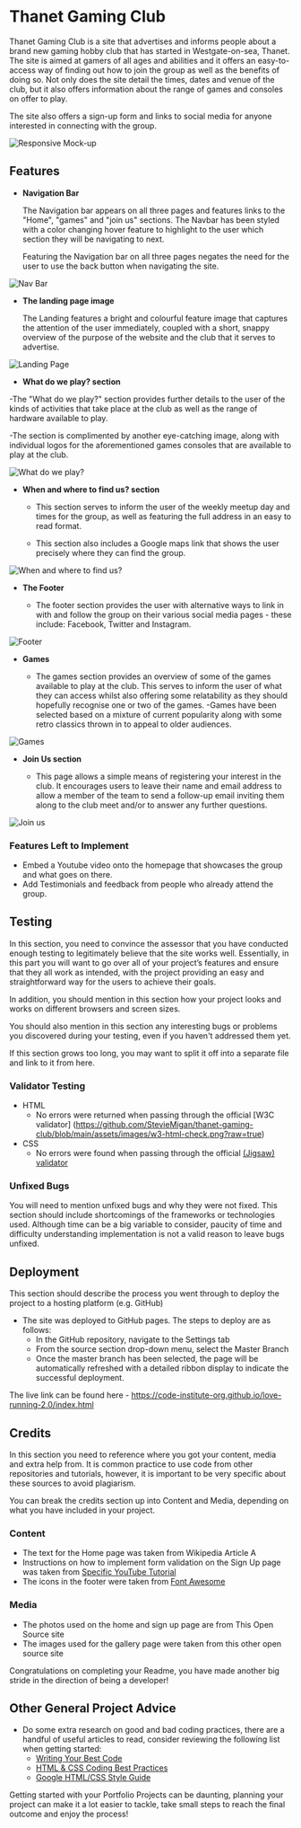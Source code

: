 # Thanet Gaming Club

Thanet Gaming Club is a site that advertises and informs people about a brand new gaming hobby club that has started in Westgate-on-sea, Thanet. The site is aimed at gamers of all ages and abilities and it offers an easy-to-access way of finding out how to join the group as well as the benefits of doing so. Not only does the site detail the times, dates and venue of the club, but it also offers information about the range of games and consoles on offer to play.
 
The site also offers a sign-up form and links to social media for anyone interested in connecting with the group.



![Responsive Mock-up](https://github.com/StevieMigan/thanet-gaming-club/blob/main/assets/images/responsive.png?raw=true)



## Features 

- __Navigation Bar__

  The Navigation bar appears on all three pages and features links to the "Home", "games" and "join us" sections. The Navbar has been styled with a color changing hover feature to highlight to the user which section they will be navigating to next.

  Featuring the Navigation bar on all three pages negates the need for the user to use the back button when navigating the site.

![Nav Bar](https://github.com/StevieMigan/thanet-gaming-club/blob/main/assets/images/navbar.png?raw=true)

- __The landing page image__

  The Landing features a bright and colourful feature image that captures the attention of the user immediately, coupled with a short, snappy overview of the purpose of the website and the club that it serves to advertise.

![Landing Page](https://github.com/StevieMigan/thanet-gaming-club/blob/main/assets/images/landing-image.png?raw=true)

- __What do we play? section__

 -The "What do we play?" section provides further details to the user of the kinds of activities that take place at the club as well as the range of hardware available to play.

  -The section is complimented by another eye-catching image, along with individual logos for the aforementioned games consoles that are available to play at the club.

![What do we play?](https://github.com/StevieMigan/thanet-gaming-club/blob/main/assets/images/what-do-we-play.png?raw=true)

- __When and where to find us? section__

  - This section serves to inform the user of the weekly meetup day and times for the group, as well as featuring the full address in an easy to read format. 

  - This section also includes a Google maps link that shows the user precisely where they can find the group.

![When and where to find us?](https://github.com/StevieMigan/thanet-gaming-club/blob/main/assets/images/where-to-find-us.png?raw=true)

- __The Footer__ 

  - The footer section provides the user with alternative ways to link in with and follow the group on their various social media pages - these include: Facebook, Twitter and Instagram.

![Footer](https://github.com/StevieMigan/thanet-gaming-club/blob/main/assets/images/footer.png?raw=true)

- __Games__

  - The games section provides an overview of some of the games available to play at the club. This serves to inform the user of what they can access whilst also offering some relatability as they should hopefully recognise one or two of the games.
  -Games have been selected based on a mixture of current popularity along with some retro classics thrown in to appeal to older audiences. 

![Games](https://github.com/StevieMigan/thanet-gaming-club/blob/main/assets/images/games-library.png?raw=true)

- __Join Us section__

  - This page allows a simple means of registering your interest in the club. It encourages users to leave their name and email address to allow a member of the team to send a follow-up email inviting them along to the club meet and/or to answer any further questions.

![Join us](https://github.com/StevieMigan/thanet-gaming-club/blob/main/assets/images/join.png?raw=true)

### Features Left to Implement

- Embed a Youtube video onto the homepage that showcases the group and what goes on there.
- Add Testimonials and feedback from people who already attend the group.

## Testing 

In this section, you need to convince the assessor that you have conducted enough testing to legitimately believe that the site works well. Essentially, in this part you will want to go over all of your project’s features and ensure that they all work as intended, with the project providing an easy and straightforward way for the users to achieve their goals.

In addition, you should mention in this section how your project looks and works on different browsers and screen sizes.

You should also mention in this section any interesting bugs or problems you discovered during your testing, even if you haven't addressed them yet.

If this section grows too long, you may want to split it off into a separate file and link to it from here.


### Validator Testing 

- HTML
  - No errors were returned when passing through the official [W3C validator] (https://github.com/StevieMigan/thanet-gaming-club/blob/main/assets/images/w3-html-check.png?raw=true)
- CSS
  - No errors were found when passing through the official [(Jigsaw) validator](https://jigsaw.w3.org/css-validator/validator?uri=https%3A%2F%2Fvalidator.w3.org%2Fnu%2F%3Fdoc%3Dhttps%253A%252F%252Fcode-institute-org.github.io%252Flove-running-2.0%252Findex.html&profile=css3svg&usermedium=all&warning=1&vextwarning=&lang=en#css)

### Unfixed Bugs

You will need to mention unfixed bugs and why they were not fixed. This section should include shortcomings of the frameworks or technologies used. Although time can be a big variable to consider, paucity of time and difficulty understanding implementation is not a valid reason to leave bugs unfixed. 

## Deployment

This section should describe the process you went through to deploy the project to a hosting platform (e.g. GitHub) 

- The site was deployed to GitHub pages. The steps to deploy are as follows: 
  - In the GitHub repository, navigate to the Settings tab 
  - From the source section drop-down menu, select the Master Branch
  - Once the master branch has been selected, the page will be automatically refreshed with a detailed ribbon display to indicate the successful deployment. 

The live link can be found here - https://code-institute-org.github.io/love-running-2.0/index.html 


## Credits 

In this section you need to reference where you got your content, media and extra help from. It is common practice to use code from other repositories and tutorials, however, it is important to be very specific about these sources to avoid plagiarism. 

You can break the credits section up into Content and Media, depending on what you have included in your project. 

### Content 

- The text for the Home page was taken from Wikipedia Article A
- Instructions on how to implement form validation on the Sign Up page was taken from [Specific YouTube Tutorial](https://www.youtube.com/)
- The icons in the footer were taken from [Font Awesome](https://fontawesome.com/)

### Media

- The photos used on the home and sign up page are from This Open Source site
- The images used for the gallery page were taken from this other open source site


Congratulations on completing your Readme, you have made another big stride in the direction of being a developer! 

## Other General Project Advice


- Do some extra research on good and bad coding practices, there are a handful of useful articles to read, consider reviewing the following list when getting started:
  - [Writing Your Best Code](https://learn.shayhowe.com/html-css/writing-your-best-code/)
  - [HTML & CSS Coding Best Practices](https://medium.com/@inceptiondj.info/html-css-coding-best-practice-fadb9870a00f)
  - [Google HTML/CSS Style Guide](https://google.github.io/styleguide/htmlcssguide.html#General)

Getting started with your Portfolio Projects can be daunting, planning your project can make it a lot easier to tackle, take small steps to reach the final outcome and enjoy the process! 
